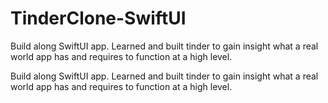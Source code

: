 # TinderClone-SwiftUI
Build along SwiftUI app. Learned and built tinder to gain insight what a real world app has and requires to function at a high level.

Build along SwiftUI app. Learned and built tinder to gain insight what a real world app has and requires to function at a high level.
